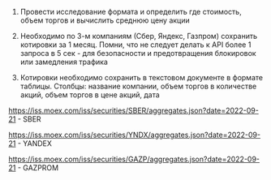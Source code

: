 
1. Провести исследование формата и определить где стоимость,  объем торгов и вычислить среднюю цену акции

2. Необходимо по 3-м компаниям (Сбер, Яндекс, Газпром) сохранить котировки за 1 месяц. Помни, что не следует делать к API более 1 запроса в 5 сек - для безопасности и предотвращения блокировок или замедления трафика

3. Котировки необходимо сохранить в текстовом документе в формате таблицы. Столбцы: название компании, объем торгов в количестве акций, объем торгов в цене акций, дата

https://iss.moex.com/iss/securities/SBER/aggregates.json?date=2022-09-21 - SBER

https://iss.moex.com/iss/securities/YNDX/aggregates.json?date=2022-09-21 - YANDEX

https://iss.moex.com/iss/securities/GAZP/aggregates.json?date=2022-09-21 - GAZPROM


